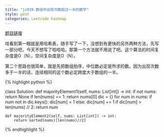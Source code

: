 ```yaml
---
title: "jz039.数组中出现次数超过一半的数字"
style: post
categories: Leetcode hashmap
---
```


[题目链接](https://leetcode-cn.com/problems/shu-zu-zhong-chu-xian-ci-shu-chao-guo-yi-ban-de-shu-zi-lcof/)

哇看到第一眼就是用哈希表，随手写了一下，没想到有更快的另外两种方法，先写一部分吧，今天不想写了哈哈哈。那第一个方法就不用说了吧。这个算法的时间复杂度是O（N），空间复杂度是O（N）。

第二个思路也很简单，就是先把数组拍序，中位数必定是所求的数。因为出现次数多于一半的话，连续相同的这个数必定跨度大于数组的一半。

{% highlight python %}

class Solution:
    def majorityElement1(self, nums: List[int]) -> int:
        if not nums:
            return None
        if len(nums) == 1:
            return nums[0]
        dic = {}
        for num in nums:
            if num not in dic.keys():
                dic[num] = 1
            else:
                dic[num] += 1
                if dic[num] > len(nums) // 2:
                    return num

    def majorityElement2(self, nums: List[int]) -> int:
        return sorted(nums)[len(nums)//2]

{% endhighlight %}

